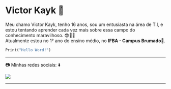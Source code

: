 #  Victor Kayk 🤡

<p align="left"> 
Meu chamo Victor Kayk, tenho 16 anos, sou um entusiasta na área de T.I, e estou tentando aprender cada vez mais sobre essa campo do conhecimento maravilhoso. 😎🤙🤙<br>
Atualmente estou no 1° ano do ensino médio, no <strong>IFBA - Campus Brumado</strong>🏫.
</p>

```py
Print("Hello Word!")
```
<hr>


<p align="left">
  📷 Minhas redes sociais: ⬇️
</p>

<p align="left">
  <a href="#" alt="Instagram">
  <img src="https://img.shields.io/badge/-Instagram-DF0174?style=flat-square&labelColor=DF0174&logo=instagram&logoColor=white&link=www.instagram.com/victorkayk77/"/></a>
</p>  
<hr>
